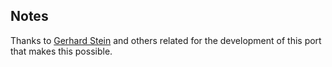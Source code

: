 ## Notes

Thanks to [Gerhard Stein](https://github.com/gerstrong/Commander-Genius) and others related for the development of this port that makes this possible.

